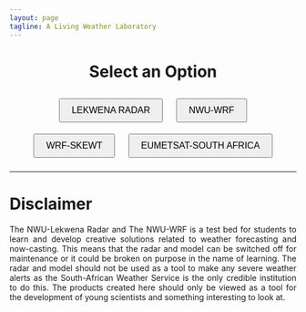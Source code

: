 ```yaml
---
layout: page
tagline: A Living Weather Laboratory
---
```

<meta http-equiv="refresh" content="120" >

<div style="text-align: center;">
    <h1>Select an Option</h1>
</div>

<div style="text-align: center; margin-top: 20px;">
    <button style="margin: 10px; padding: 10px 20px; font-size: 16px;" onclick="window.location.href='http://143.160.8.22/latest.gif';">
        LEKWENA RADAR
    </button>
    <button style="margin: 10px; padding: 10px 20px; font-size: 16px;" onclick="window.location.href='http://www.lekwenaradar.co.za/wrf.html';">
        NWU-WRF
    </button>
    <button style="margin: 10px; padding: 10px 20px; font-size: 16px;" onclick="window.location.href='http://www.lekwenaradar.co.za/wrfskewt.html';">
        WRF-SKEWT
    </button>
    <button style="margin: 10px; padding: 10px 20px; font-size: 16px;" onclick="window.location.href='http://www.lekwenaradar.co.za/satellite.html';">
        EUMETSAT-SOUTH AFRICA
    </button>

</div>

---

# Disclaimer
<p style="text-align: justify;">
The NWU-Lekwena Radar and The NWU-WRF is a test bed for students to learn and
develop creative solutions related to weather forecasting and now-casting. This
means that the radar and model can be switched off for maintenance or it could
be broken on purpose in the name of learning. The radar and model should not be
used as a tool to make any severe weather alerts as the South-African Weather
Service is the only credible institution to do this. The products created here
should only be viewed as a tool for the development of young scientists and
something interesting to look at.
</p>
